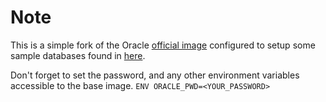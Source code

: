 # Note
This is a simple fork of the Oracle [official image](https://github.com/oracle/docker-images) configured to setup some sample databases found in [here](https://blogs.oracle.com/coretec/post/sample-data-for-oracle-database).

Don't forget to set the password, and any other environment variables accessible to the base image.
`ENV ORACLE_PWD=<YOUR_PASSWORD>`